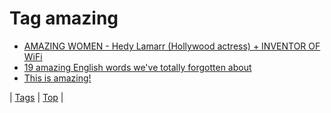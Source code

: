 <!--
title: Tag amazing
date: 2020-06-28T15:26:58.436Z
tags:
-->
# Tag amazing

 * [AMAZING WOMEN - Hedy Lamarr (Hollywood actress) + INVENTOR OF WiFi](108490330984.md)
 * [19 amazing English words we've totally forgotten about](126820933889.md)
 * [This is amazing!](99761650364.md)

| [Tags](tags.md) | [Top](index.md) |
